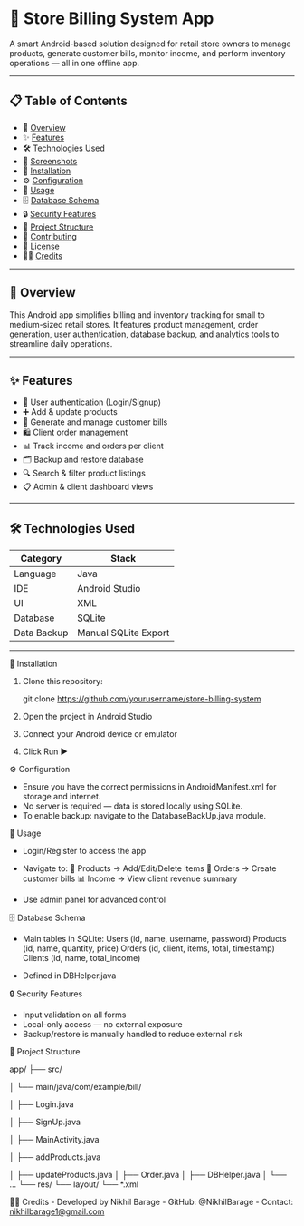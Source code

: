 # 🧾 Store Billing System App

A smart Android-based solution designed for retail store owners to manage products, generate customer bills, monitor income, and perform inventory operations — all in one offline app.

---

## 📋 Table of Contents
- 🎯 [Overview](#overview)
- ✨ [Features](#features)
- 🛠️ [Technologies Used](#technologies-used)
- 📱 [Screenshots](#screenshots)
- 🚀 [Installation](#installation)
- ⚙️ [Configuration](#configuration)
- 📖 [Usage](#usage)
- 🗄️ [Database Schema](#database-schema)
- 🔒 [Security Features](#security-features)
- 📁 [Project Structure](#project-structure)
- 🤝 [Contributing](#contributing)
- 📄 [License](#license)
- 👨‍💻 [Credits](#credits)

---

## 🎯 Overview

This Android app simplifies billing and inventory tracking for small to medium-sized retail stores. It features product management, order generation, user authentication, database backup, and analytics tools to streamline daily operations.

---

## ✨ Features

- 🔐 User authentication (Login/Signup)
- ➕ Add & update products
- 🧾 Generate and manage customer bills
- 🛍️ Client order management
- 📊 Track income and orders per client
- 🗂️ Backup and restore database
- 🔍 Search & filter product listings
- 📋 Admin & client dashboard views

---

## 🛠️ Technologies Used

| Category        | Stack                   |
|----------------|--------------------------|
| Language        | Java                     |
| IDE             | Android Studio           |
| UI              | XML                      |
| Database        | SQLite                   |
| Data Backup     | Manual SQLite Export     |

---

🚀 Installation
1. Clone this repository:

    git clone https://github.com/yourusername/store-billing-system

2. Open the project in Android Studio
3. Connect your Android device or emulator
4. Click Run ▶️


⚙️ Configuration
- Ensure you have the correct permissions in AndroidManifest.xml for storage and internet.
- No server is required — data is stored locally using SQLite.
- To enable backup: navigate to the DatabaseBackUp.java module.

📖 Usage
- Login/Register to access the app
- Navigate to:
  🛒 Products → Add/Edit/Delete items
  🧾 Orders → Create customer bills
  📊 Income → View client revenue summary

- Use admin panel for advanced control

🗄️ Database Schema
- Main tables in SQLite:
  Users (id, name, username, password)
  Products (id, name, quantity, price)
  Orders (id, client, items, total, timestamp)
  Clients (id, name, total_income)

- Defined in DBHelper.java

🔒 Security Features
  - Input validation on all forms
  - Local-only access — no external exposure
  - Backup/restore is manually handled to reduce external risk


📁 Project Structure

app/
├── src/

│   └── main/java/com/example/bill/

│       ├── Login.java

│       ├── SignUp.java

│       ├── MainActivity.java

│       ├── addProducts.java

│       ├── updateProducts.java
│       ├── Order.java
│       ├── DBHelper.java
│       └── ...
└── res/
    └── layout/
        └── *.xml


👨‍💻 Credits
    - Developed by Nikhil Barage
    - GitHub: @NikhilBarage
    - Contact: nikhilbarage1@gmail.com

